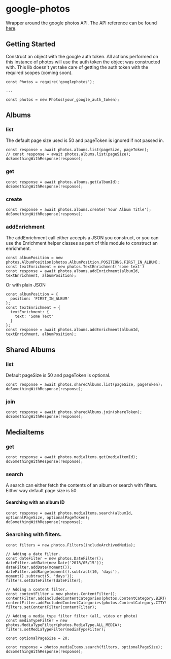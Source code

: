 # google-photos

Wrapper around the google photos API. The API reference can be found [here](https://developers.google.com/photos/library/reference/).

## Getting Started

Construct an object with the google auth token. All actions performed on this instance of photos
will use the auth token the object was constructed with. This lib doesn't yet take care of getting
the auth token with the required scopes (coming soon).

```
const Photos = require('googlephotos');

...

const photos = new Photos(your_google_auth_token);
```

## Albums

### list

The default page size used is 50 and pageToken is ignored if not passed in.

```
const response = await photos.albums.list(pageSize, pageToken);
// const response = await photos.albums.list(pageSize);
doSomethingWithResponse(response);
```

### get

```
const response = await photos.albums.get(albumId);
doSomethingWithResponse(response);
```

### create

```
const response = await photos.albums.create('Your Album Title');
doSomethingWithResponse(response);
```

### addEnrichment

The addEnrichment call either accepts a JSON you construct, or you can use the Enrichment helper
classes as part of this module to construct an enrichment.

```
const albumPosition = new photos.AlbumPosition(photos.AlbumPosition.POSITIONS.FIRST_IN_ALBUM);
const textEnrichment = new photos.TextEnrichment('some text')
const response = await photos.albums.addEnrichment(albumId, textEnrichment, albumPosition);
```

Or with plain JSON

```
const albumPosition = {
  position: 'FIRST_IN_ALBUM'
};
const textEnrichment = {
  textEnrichment: {
    text: 'Some Text'
  }
};
const response = await photos.albums.addEnrichment(albumId, textEnrichment, albumPosition);
```

## Shared Albums

### list

Default pageSize is 50 and pageToken is optional.

```
const response = await photos.sharedAlbums.list(pageSize, pageToken);
doSomethingWithResponse(response);
```

### join

```
const response = await photos.sharedAlbums.join(shareToken);
doSomethingWithResponse(response);
```

## MediaItems

### get

```
const response = await photos.mediaItems.get(mediaItemId);
doSomethingWithResponse(response);
```

### search

A search can either fetch the contents of an album or search with filters. Either way default page
size is 50.

#### Searching with an album ID

```
const response = await photos.mediaItems.search(albumId, optionalPageSize, optionalPageToken);
doSomethingWithResponse(response);
```

### Searching with filters.

```
const filters = new photos.Filters(includeArchivedMedia);

// Adding a date filter.
const dateFilter = new photos.DateFilter();
dateFilter.addDate(new Date('2018/05/15'));
dateFilter.addDate(moment());
dateFilter.addRange(moment().subtract(10, 'days'), moment().subtract(5, 'days'));
filters.setDateFilter(dateFilter);

// Adding a content filter.
const contentFilter = new photos.ContentFilter();
contentFilter.addIncludedContentCategories(photos.ContentCategory.BIRTHDAYS);
contentFilter.addExcludedContentCategories(photos.ContentCategory.CITYSCAPES);
filters.setContentFilter(contentFilter);

// Adding a media type filter filter (all, video or photo)
const mediaTypeFilter = new photos.MediaTypeFilter(photos.MediaType.ALL_MEDIA);
filters.setMediaTypeFilter(mediaTypeFilter);

const optionalPageSize = 20;

const response = photos.mediaItems.search(filters, optionalPageSize);
doSomethingWithResponse(response);
```

